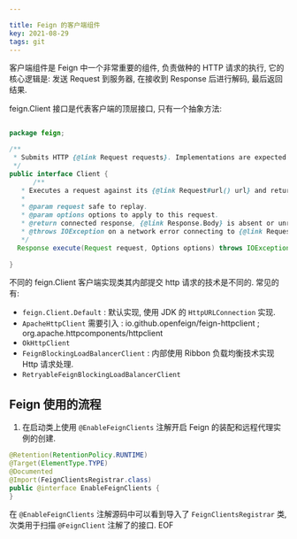 ```yaml
---

title: Feign 的客户端组件
key: 2021-08-29
tags: git
---
```


客户端组件是 Feign 中一个非常重要的组件, 负责做种的 HTTP 请求的执行, 它的核心逻辑是: 发送 Request 到服务器, 在接收到 Response 后进行解码, 最后返回结果.

<!--more-->

feign.Client 接口是代表客户端的顶层接口, 只有一个抽象方法:

```java

package feign;

/**
 * Submits HTTP {@link Request requests}. Implementations are expected to be thread-safe.
 */
public interface Client {
      /**
   * Executes a request against its {@link Request#url() url} and returns a response.
   *
   * @param request safe to replay.
   * @param options options to apply to this request.
   * @return connected response, {@link Response.Body} is absent or unread.
   * @throws IOException on a network error connecting to {@link Request#url()}.
   */
  Response execute(Request request, Options options) throws IOException;
  
}
```

不同的 feign.Client 客户端实现类其内部提交 http 请求的技术是不同的. 常见的有:

- `feign.Client.Default` : 默认实现, 使用 JDK 的 `HttpURLConnection` 实现.
- `ApacheHttpClient` 需要引入 : io.github.openfeign/feign-httpclient ; org.apache.httpcomponents/httpclient
- `OkHttpClient`
- `FeignBlockingLoadBalancerClient` : 内部使用 Ribbon 负载均衡技术实现 Http 请求处理.
- `RetryableFeignBlockingLoadBalancerClient`

## Feign 使用的流程

1. 在启动类上使用 `@EnableFeignClients` 注解开启 Feign 的装配和远程代理实例的创建.

```java
@Retention(RetentionPolicy.RUNTIME)
@Target(ElementType.TYPE)
@Documented
@Import(FeignClientsRegistrar.class)
public @interface EnableFeignClients {
}
```

在 `@EnableFeignClients` 注解源码中可以看到导入了 `FeignClientsRegistrar` 类, 次类用于扫描 `@FeignClient` 注解了的接口.
EOF
